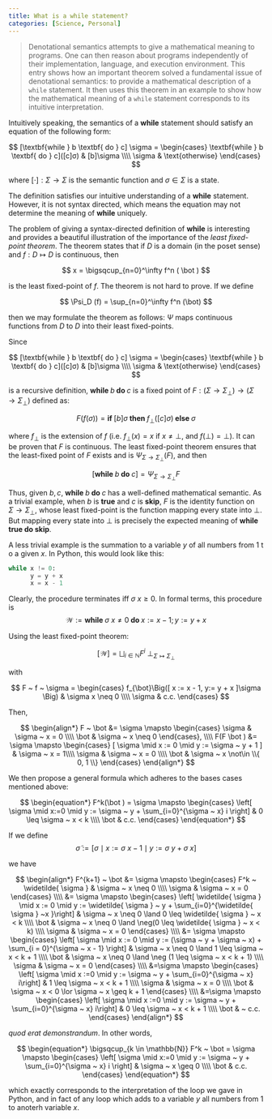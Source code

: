 ```yaml
---
title: What is a while statement?
categories: [Science, Personal]
---
```


> Denotational semantics attempts to give a mathematical meaning to programs.
> One can  then reason about programs independently of their implementation,
> language, and execution environment. This entry shows how an important theorem
> solved a fundamental issue of denotational semantics: to provide a
> mathematical description of a `while` statement. It then uses  this theorem in
> an example to show how the mathematical meaning of a `while` statement
> corresponds to its intuitive interpretation.

Intuitively speaking, the semantics of a **while** statement should satisfy an
equation of the following form: 

$$
[\textbf{while } b \textbf{ do } c] \sigma = \begin{cases} \textbf{while } b \textbf{ do } c]([c]σ) & [b]\sigma \\\\
\sigma & \text{otherwise}
\end{cases}
$$

where $[\cdot]: \Sigma \to \Sigma$ is the semantic function and $\sigma \in \Sigma$
is a state.


The definition satisfies our intuitive understanding of a **while** statement. 
However, it is not syntax directed, which means the equation may not determine
the meaning of **while** uniquely.

The problem of giving a syntax-directed definition of **while** is interesting and
provides a beautiful illustration of the importance of the *least fixed-point
theorem*. The theorem states that if $D$ is a domain (in the poset sense) and $f
: D \mapsto D$ is continuous, then 

$$
x = \bigsqcup_{n=0}^\infty f^n ( \bot )
$$

is the least fixed-point of $f$. The theorem is not hard to prove. If we define 

$$
\Psi_D (f) = \sup_{n=0}^\infty f^n (\bot)
$$

then we may formulate the theorem as follows: $\Psi$ maps continuous functions
from $D$ to $D$ into their least fixed-points.

Since

$$
[\textbf{while } b \textbf{ do } c] \sigma = \begin{cases} \textbf{while } b \textbf{ do } c]([c]σ) & [b]\sigma \\\\
\sigma & \text{otherwise}
\end{cases}
$$

is a recursive definition, $\textbf{while } b \textbf{ do } c$ is a fixed point
of $F : (\Sigma \to
\Sigma_\bot) \to (\Sigma \to \Sigma_{\bot})$ defined as:

$$
F\Big(f(\sigma)\Big) = \textbf{if } [b] \sigma \textbf{ then }
f_{\bot}( [c] \sigma) \textbf{ else } \sigma
$$

where $f_{\bot}$ is the extension of $f$ (i.e. $f_\bot(x) = x$ if $x \neq \bot$,
and $f(\bot)=\bot$). It can be proven that $F$ is continuous. The least fixed-point theorem ensures
that the least-fixed point of $F$ exists and is $\Psi_{\Sigma \to \Sigma_{\bot}}(F)$,
and then 

$$
[\textbf{while } b \textbf{ do } c ] = \Psi_{\Sigma \to
\Sigma_{\bot}} F
$$

Thus, given $b, c$,  $\textbf{while } b \textbf{ do } c$ has a well-defined mathematical semantic. As a trivial
example, when $b$ is $\textbf{true}$ and $c$ is $\textbf{skip}$, $F$ is the
identity function on $\Sigma \to \Sigma_\bot$, whose least fixed-point is the
function mapping every state into $\bot$. But mapping every state into $\bot$ is
precisely the expected meaning of $\textbf{while true do skip}$.

A less trivial example is the summation to a variable $y$ of all numbers from $1$ t o a given $x$. In Python, this would look like this:

```python
while x != 0:
      y = y + x
      x = x - 1
```


Clearly, the procedure terminates iff $\sigma ~ x \geq 0$. In formal terms, this
procedure is
$$
  \mathcal{W} := \textbf{while } \sigma ~ x \neq 0 \textbf{ do } x := x - 1; y := y + x
$$

Using the least fixed-point theorem:

$$
  [ \mathcal{W} ] = \bigsqcup_{i \in \mathbb{N}} F^i ~ \bot_{\Sigma \mapsto \Sigma_\bot }
$$

with 

$$
  F ~ f ~ \sigma = \begin{cases}
    f_{\bot}\Big([ x := x - 1, y:= y + x ]\sigma \Big) & 
     \sigma x \neq 0 \\\\
    \sigma  & c.c.
  \end{cases}
$$

Then,

$$
\begin{align*}
  F ~ \bot &= \sigma \mapsto \begin{cases}
    \sigma & \sigma ~ x = 0 \\\\ 
    \bot  & \sigma ~ x \neq 0
  \end{cases}, \\\\
    F(F \bot ) &= \sigma \mapsto \begin{cases}
    [ \sigma \mid x := 0 \mid y := \sigma ~ y + 1 ] & \sigma ~ x = 1\\\\ 
    \sigma & \sigma ~ x = 0 \\\\ 
    \bot  & \sigma ~ x \not\in \\{ 0, 1 \\} 
  \end{cases}
\end{align*}
$$

We then propose a general formula which adheres to the bases cases mentioned
above:

$$
\begin{equation*}
  F^k(\bot ) = \sigma \mapsto 
  \begin{cases}
    \left[ \sigma \mid x:=0 \mid y := \sigma ~ y + \sum_{i=0}^{\sigma ~ x} i \right] & 0 \leq \sigma ~ x < k \\\\
    \bot  & c.c.
  \end{cases}
\end{equation*}
$$

If we define
$$\widetilde{ \sigma }  := \left[\sigma \mid x := \sigma ~ x - 1 \mid y := \sigma ~ y + \sigma ~ x \right] $$

we have

$$
\begin{align*}
  F^{k+1} ~ \bot 
  &= \sigma \mapsto \begin{cases}
    F^k ~ \widetilde{ \sigma }  & \sigma ~ x \neq 0 \\\\ 
    \sigma & \sigma ~ x = 0
  \end{cases} \\\\
  &= \sigma \mapsto \begin{cases}
    \left[ \widetilde{ \sigma } \mid x := 0 \mid y := \widetilde{ \sigma } ~ y +
    \sum_{i=0}^{\widetilde{ \sigma } ~x }\right] & \sigma ~ x \neq 0 \land 0
    \leq \widetilde{ \sigma } ~ x < k \\\\ 
    \bot  & \sigma ~ x \neq 0 \land \neg(0 \leq \widetilde{ \sigma } ~ x < k) \\\\ 
    \sigma & \sigma ~ x = 0
  \end{cases} \\\\
  &= \sigma \mapsto \begin{cases}
  \left[ \sigma \mid x := 0 \mid y := (\sigma ~ y + \sigma ~ x) + \sum_{i = 0}^{\sigma ~ x - 1}  \right] & \sigma ~ x \neq 0 \land 1 \leq
\sigma ~ x < k + 1 \\\\ 
  \bot & \sigma ~ x \neq 0 \land \neg (1 \leq \sigma ~ x < k + 1) \\\\ 
  \sigma & \sigma ~ x = 0 
\end{cases}  \\\\ 
  &=\sigma \mapsto \begin{cases}
  \left[ \sigma \mid x :=0 \mid y := \sigma ~ y + \sum_{i=0}^{\sigma ~ x}
  i\right] & 1 \leq \sigma ~ x < k + 1  \\\\ 
  \sigma & \sigma ~ x = 0 \\\\ 
  \bot & \sigma ~ x < 0 \lor  \sigma ~ x \geq k + 1
\end{cases} \\\\ 
  &=\sigma \mapsto \begin{cases}
  \left[ \sigma \mid x :=0 \mid y := \sigma ~ y + \sum_{i=0}^{\sigma ~ x}
  i\right] & 0 \leq \sigma ~ x < k + 1  \\\\ 
  \bot & ~ c.c.
\end{cases}
\end{align*}
$$

*quod erat demonstrandum*. In other words,


$$
\begin{equation*}
  \bigsqcup_{k \in \mathbb{N}} F^k ~ \bot  = \sigma \mapsto 
  \begin{cases}
    \left[ \sigma \mid x:=0 \mid y := \sigma ~ y + \sum_{i=0}^{\sigma ~ x} i
    \right] & \sigma ~ x \geq 0 \\\\ 
    \bot & c.c.
  \end{cases}
\end{equation*}
$$

which exactly corresponds to the interpretation of the loop we gave in Python, 
and in fact of any loop which adds to a variable $y$ all numbers from $1$ to anoterh variable $x$.







